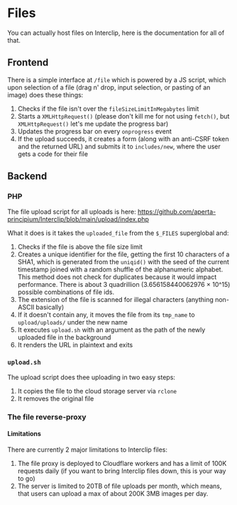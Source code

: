 # Files

You can actually host files on Interclip, here is the documentation for all of that.

## Frontend 
There is a simple interface at `/file` which is powered by a JS script, which upon selection of a file (drag n' drop, input selection, or pasting of an image) does these things:
1. Checks if the file isn't over the `fileSizeLimitInMegabytes` limit
2. Starts a `XMLHttpRequest()` (please don't kill me for not using `fetch()`, but `XMLHttpRequest()` let's me update the progress bar)
3. Updates the progress bar on every `onprogress` event
4. If the upload succeeds, it creates a form (along with an anti-CSRF token and the returned URL) and submits it to `includes/new`, where the user gets a code for their file

## Backend
### PHP
The file upload script for all uploads is here: https://github.com/aperta-principium/Interclip/blob/main/upload/index.php

What it does is it takes the `uploaded_file` from the `$_FILES` superglobal and:
1. Checks if the file is above the file size limit
2. Creates a unique identifier for the file, getting the first 10 characters of a SHA1, which is generated from the `uniqid()` with the seed of the current timestamp joined with a random shuffle of the alphanumeric alphabet. This method does not check for duplicates because it would impact performance. There is about 3 quadrillion (3.656158440062976 × 10^15) possible combinations of file ids.
3. The extension of the file is scanned for illegal characters (anything non-ASCII basically)
4. If it doesn't contain any, it moves the file from its `tmp_name` to `upload/uploads/` under the new name
5. It executes `upload.sh` with an argument as the path of the newly uploaded file in the background
6. It renders the URL in plaintext and exits

### `upload.sh`
The upload script does thee uploading in two easy steps:
1. It copies the file to the cloud storage server via `rclone`
2. It removes the original file

### The file reverse-proxy
#### Limitations
There are currently 2 major limitations to Interclip files:
1. The file proxy is deployed to Cloudflare workers and has a limit of 100K requests daily (if you want to bring Interclip files down, this is your way to go)
2. The server is limited to 20TB of file uploads per month, which means, that users can upload a max of about 200K 3MB images per day. 
